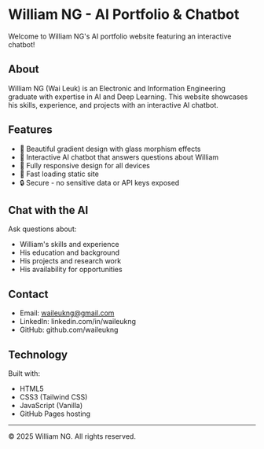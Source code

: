 # William NG - AI Portfolio & Chatbot

Welcome to William NG's AI portfolio website featuring an interactive chatbot!

## About

William NG (Wai Leuk) is an Electronic and Information Engineering graduate with expertise in AI and Deep Learning. This website showcases his skills, experience, and projects with an interactive AI chatbot.

## Features

- 🎨 Beautiful gradient design with glass morphism effects
- 🤖 Interactive AI chatbot that answers questions about William
- 📱 Fully responsive design for all devices
- 🚀 Fast loading static site
- 🔒 Secure - no sensitive data or API keys exposed

## Chat with the AI

Ask questions about:
- William's skills and experience
- His education and background
- His projects and research work
- His availability for opportunities

## Contact

- Email: waileukng@gmail.com
- LinkedIn: linkedin.com/in/waileukng
- GitHub: github.com/waileukng

## Technology

Built with:
- HTML5
- CSS3 (Tailwind CSS)
- JavaScript (Vanilla)
- GitHub Pages hosting

---

© 2025 William NG. All rights reserved.
